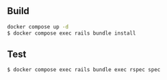 ## Build
```bash
docker compose up -d
$ docker compose exec rails bundle install
```

## Test
```bash
$ docker compose exec rails bundle exec rspec spec
```